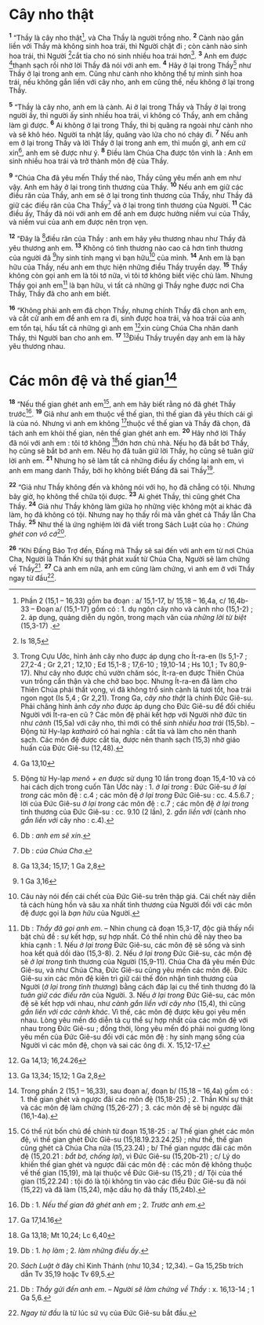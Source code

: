 # Cây nho thật
<sup><b>1</b></sup> “Thầy là cây nho thật[^1], và Cha Thầy là người trồng nho. <sup><b>2</b></sup> Cành nào gắn liền với Thầy mà không sinh hoa trái, thì Người chặt đi ; còn cành nào sinh hoa trái, thì Người [^1*]cắt tỉa cho nó sinh nhiều hoa trái hơn[^2]. <sup><b>3</b></sup> Anh em được [^2*]thanh sạch rồi nhờ lời Thầy đã nói với anh em. <sup><b>4</b></sup> Hãy ở lại trong Thầy[^3] như Thầy ở lại trong anh em. Cũng như cành nho không thể tự mình sinh hoa trái, nếu không gắn liền với cây nho, anh em cũng thế, nếu không ở lại trong Thầy.

<sup><b>5</b></sup> “Thầy là cây nho, anh em là cành. Ai ở lại trong Thầy và Thầy ở lại trong người ấy, thì người ấy sinh nhiều hoa trái, vì không có Thầy, anh em chẳng làm gì được. <sup><b>6</b></sup> Ai không ở lại trong Thầy, thì bị quăng ra ngoài như cành nho và sẽ khô héo. Người ta nhặt lấy, quăng vào lửa cho nó cháy đi. <sup><b>7</b></sup> Nếu anh em ở lại trong Thầy và lời Thầy ở lại trong anh em, thì muốn gì, anh em cứ xin[^4], anh em sẽ được như ý. <sup><b>8</b></sup> Điều làm Chúa Cha được tôn vinh là : Anh em sinh nhiều hoa trái và trở thành môn đệ của Thầy.

<sup><b>9</b></sup> “Chúa Cha đã yêu mến Thầy thế nào, Thầy cũng yêu mến anh em như vậy. Anh em hãy ở lại trong tình thương của Thầy. <sup><b>10</b></sup> Nếu anh em giữ các điều răn của Thầy, anh em sẽ ở lại trong tình thương của Thầy, như Thầy đã giữ các điều răn của Cha Thầy[^5] và ở lại trong tình thương của Người. <sup><b>11</b></sup> Các điều ấy, Thầy đã nói với anh em để anh em được hưởng niềm vui của Thầy, và niềm vui của anh em được nên trọn vẹn.

<sup><b>12</b></sup> “Đây là [^3*]điều răn của Thầy : anh em hãy yêu thương nhau như Thầy đã yêu thương anh em. <sup><b>13</b></sup> Không có tình thương nào cao cả hơn tình thương của người đã [^4*]hy sinh tính mạng vì bạn hữu[^6] của mình. <sup><b>14</b></sup> Anh em là bạn hữu của Thầy, nếu anh em thực hiện những điều Thầy truyền dạy. <sup><b>15</b></sup> Thầy không còn gọi anh em là tôi tớ nữa, vì tôi tớ không biết việc chủ làm. Nhưng Thầy gọi anh em[^7] là bạn hữu, vì tất cả những gì Thầy nghe được nơi Cha Thầy, Thầy đã cho anh em biết.

<sup><b>16</b></sup> “Không phải anh em đã chọn Thầy, nhưng chính Thầy đã chọn anh em, và cắt cử anh em để anh em ra đi, sinh được hoa trái, và hoa trái của anh em tồn tại, hầu tất cả những gì anh em [^5*]xin cùng Chúa Cha nhân danh Thầy, thì Người ban cho anh em. <sup><b>17</b></sup> [^6*]Điều Thầy truyền dạy anh em là hãy yêu thương nhau.


# Các môn đệ và thế gian[^8]
<sup><b>18</b></sup> “Nếu thế gian ghét anh em[^9], anh em hãy biết rằng nó đã ghét Thầy trước[^10]. <sup><b>19</b></sup> Giả như anh em thuộc về thế gian, thì thế gian đã yêu thích cái gì là của nó. Nhưng vì anh em không [^7*]thuộc về thế gian và Thầy đã chọn, đã tách anh em khỏi thế gian, nên thế gian ghét anh em. <sup><b>20</b></sup> Hãy nhớ lời Thầy đã nói với anh em : tôi tớ không [^8*]lớn hơn chủ nhà. Nếu họ đã bắt bớ Thầy, họ cũng sẽ bắt bớ anh em. Nếu họ đã tuân giữ lời Thầy, họ cũng sẽ tuân giữ lời anh em. <sup><b>21</b></sup> Nhưng họ sẽ làm tất cả những điều ấy chống lại anh em, vì anh em mang danh Thầy, bởi họ không biết Đấng đã sai Thầy[^11].

<sup><b>22</b></sup> “Giả như Thầy không đến và không nói với họ, họ đã chẳng có tội. Nhưng bây giờ, họ không thể chữa tội được. <sup><b>23</b></sup> Ai ghét Thầy, thì cũng ghét Cha Thầy. <sup><b>24</b></sup> Giả như Thầy không làm giữa họ những việc không một ai khác đã làm, họ đã không có tội. Nhưng nay họ thấy rồi mà vẫn ghét cả Thầy lẫn Cha Thầy. <sup><b>25</b></sup> Như thế là ứng nghiệm lời đã viết trong Sách Luật của họ : *Chúng ghét con vô cớ*[^12].

<sup><b>26</b></sup> “Khi Đấng Bảo Trợ đến, Đấng mà Thầy sẽ sai đến với anh em từ nơi Chúa Cha, Người là Thần Khí sự thật phát xuất từ Chúa Cha, Người sẽ làm chứng về Thầy[^13]. <sup><b>27</b></sup> Cả anh em nữa, anh em cũng làm chứng, vì anh em ở với Thầy ngay từ đầu[^14].

[^1]: Phần 2 (15,1 – 16,33) gồm ba đoạn : a/ 15,1-17, b/ 15,18 – 16,4a, c/ 16,4b-33 – Đoạn a/ (15,1-17) gồm có : 1. dụ ngôn cây nho và cành nho (15,1-2) ; 2. áp dụng, quảng diễn dụ ngôn, trong mạch văn của *những lời từ biệt* (15,3-17) .
[^2]: Trong Cựu Ước, hình ảnh cây nho được áp dụng cho Ít-ra-en (Is 5,1-7 ; 27,2-4 ; Gr 2,21 ; 12,10 ; Ed 15,1-8 ; 17,6-10 ; 19,10-14 ; Hs 10,1 ; Tv 80,9-17). Như cây nho được chủ vườn chăm sóc, Ít-ra-en được Thiên Chúa vun trồng cẩn thận và che chở bao bọc. Nhưng Ít-ra-en đã làm cho Thiên Chúa phải thất vọng, vì đã không trổ sinh cành lá tươi tốt, hoa trái ngon ngọt (Is 5,4 ; Gr 2,21). Trong Ga, *cây nho thật* là chính Đức Giê-su. Phải chăng hình ảnh *cây nho* được áp dụng cho Đức Giê-su để đối chiếu Người với Ít-ra-en cũ ? Các môn đệ phải kết hợp với Người nhờ đức tin như *cành* (15,5a) với cây nho, thì mới có thể *sinh nhiều hoa trái* (15,5b). – Động từ Hy-lạp *kathairô* có hai nghĩa : cắt tỉa và làm cho nên thanh sạch. Các môn đệ được cắt tỉa, được nên thanh sạch (15,3) nhờ giáo huấn của Đức Giê-su (12,48).
[^3]: Động từ Hy-lạp *menô + en* được sử dụng 10 lần trong đoạn 15,4-10 và có hai cách dịch trong cuốn Tân Ước này : 1. *ở lại trong* : Đức Giê-su *ở lại trong* các môn đệ : c.4 ; các môn đệ *ở lại trong* Đức Giê-su : cc. 4.5.6.7 ; lời của Đức Giê-su *ở lại trong* các môn đệ : c.7 ; các môn đệ *ở lại trong* tình thương của Đức Giê-su : cc. 9.10 (2 lần), 2. *gắn liền với* (cành nho *gắn liền với* cây nho : c.4).
[^4]: Db : *anh em sẽ xin*.
[^5]: Db : *của Chúa Cha*.
[^6]: Câu này nói đến cái chết của Đức Giê-su trên thập giá. Cái chết này diễn tả cách hùng hồn và sâu xa nhất tình thương của Người đối với các môn đệ được gọi là *bạn hữu* của Người.
[^7]: Db : *Thầy đã gọi anh em*. – Nhìn chung cả đoạn 15,3-17, độc giả thấy nổi bật chủ đề : sự kết hợp, sự hợp nhất. Có thể nhìn chủ đề này theo ba khía cạnh : 1. Nếu *ở lại trong* Đức Giê-su, các môn đệ sẽ sống và sinh hoa kết quả dồi dào (15,3-8). 2. Nếu *ở lại trong* Đức Giê-su, các môn đệ sẽ *ở lại trong* tình thương của Người (15,9-11). Chúa Cha đã yêu mến Đức Giê-su, và như Chúa Cha, Đức Giê-su cũng yêu mến các môn đệ. Đức Giê-su xin các môn đệ kiên trì giữ cái thế đón nhận tình thương của Người (*ở lại trong tình thương*) bằng cách đáp lại cụ thể tình thương đó là *tuân giữ các điều răn* của Người. 3. Nếu *ở lại trong* Đức Giê-su, các môn đệ sẽ kết hợp với nhau, như *cành gắn liền với cây nho* (15,4), thì cũng *gắn liền với các cành khác*. Vì thế, các môn đệ được kêu gọi yêu mến nhau. Lòng yêu mến đó diễn tả cụ thể sự hợp nhất của các môn đệ với nhau trong Đức Giê-su ; đồng thời, lòng yêu mến đó phải noi gương lòng yêu mến của Đức Giê-su đối với các môn đệ : hy sinh mạng sống của Người vì các môn đệ, chọn và sai các ông đi. X. 15,12-17.
[^8]: Trong phần 2 (15,1 – 16,33), sau đoạn a/, đoạn b/ (15,18 – 16,4a) gồm có : 1. thế gian ghét và ngược đãi các môn đệ (15,18-25) ; 2. Thần Khí sự thật và các môn đệ làm chứng (15,26-27) ; 3. các môn đệ sẽ bị ngược đãi (16,1-4a).
[^9]: Có thể rút bốn chủ đề chính từ đoạn 15,18-25 : a/ Thế gian ghét các môn đệ, vì thế gian ghét Đức Giê-su (15,18.19.23.24.25) ; như thế, thế gian cũng ghét cả Chúa Cha nữa (15,23.24) ; b/ Thế gian ngược đãi các môn đệ (15,20.21 : *bắt bớ, chống lại*), vì Đức Giê-su (15,20b-21) ; c/ Lý do khiến thế gian ghét và ngược đãi các môn đệ : các môn đệ không thuộc về thế gian (15,19), mà lại thuộc về Đức Giê-su (15,21) ; d/ Tội của thế gian (15,22.24) : tội đó là tội không tin vào các điều Đức Giê-su đã nói (15,22) và đã làm (15,24), mặc dầu họ đã thấy (15,24b).
[^10]: Db : 1. *Nếu thế gian đã ghét anh em* ; 2. *Trước anh em*.
[^11]: Db : 1. *họ làm* ; 2. *làm những điều ấy*.
[^12]: *Sách Luật* ở đây chỉ Kinh Thánh (như 10,34 ; 12,34). – Ga 15,25b trích dẫn Tv 35,19 hoặc Tv 69,5.
[^13]: Db : *Thầy gửi đến anh em*. – *Người sẽ làm chứng về Thầy* : x. 16,13-14 ; 1 Ga 5,6.
[^14]: *Ngay từ đầu* là từ lúc sứ vụ của Đức Giê-su bắt đầu.
[^1*]: Is 18,5
[^2*]: Ga 13,10
[^3*]: Ga 13,34; 15,17; 1 Ga 2,8
[^4*]: 1 Ga 3,16
[^5*]: Ga 14,13; 16,24.26
[^6*]: Ga 13,34; 15,12; 1 Ga 2,8
[^7*]: Ga 17,14.16
[^8*]: Ga 13,18; Mt 10,24; Lc 6,40